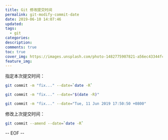 ```yaml
---
title: Git 修改提交时间
permalink: git-modify-commit-date
date: 2019-06-10 14:07:46
updated:
tags:
  - git
categories:
description:
comments: true
toc: true
cover_img: https://images.unsplash.com/photo-1482775907821-a56ec43344fc?ixlib=rb-1.2.1&ixid=eyJhcHBfaWQiOjEyMDd9&auto=format&fit=crop&w=480&q=80
feature_img:
---
```


指定本次提交时间：

```bash
git commit -m "fix..." --date=`date -R`

git commit -m "fix..." --date="$(date -R)"

git commit -m "fix..." --date="Tue, 11 Jun 2019 17:50:50 +0800"
```

<!-- more -->

修改上次提交时间：

```bash
git commit --amend --date=`date -R`
```

-- EOF --
